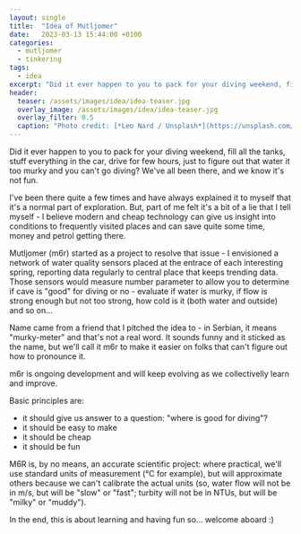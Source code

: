 ```yaml
---
layout: single
title:  "Idea of Mutljomer"
date:   2023-03-13 15:44:00 +0100
categories:
  - mutljomer
  - tinkering
tags: 
  - idea
excerpt: "Did it ever happen to you to pack for your diving weekend, fill all the tanks, stuff everything in the car, drive for few hours, just to figure out that water it too murky and you can't go diving? We've all been there, and we know it's not fun. "
header: 
  teaser: /assets/images/idea/idea-teaser.jpg
  overlay_image: /assets/images/idea/idea-teaser.jpg
  overlay_filter: 0.5
  caption: "Photo credit: [*Leo Nard / Unsplash*](https://unsplash.com/photos/Z9gJbdGjRN8?utm_source=unsplash&utm_medium=referral&utm_content=creditShareLink)"
---
```

Did it ever happen to you to pack for your diving weekend, fill all the tanks, stuff everything in the car, drive for few hours, just to figure out that water it too murky and you can't go diving? We've all been there, and we know it's not fun. 

I've been there quite a few times and have always explained it to myself that it's a normal part of exploration. 
But, part of me felt it's a bit of a lie that I tell myself - I believe modern and cheap technology can give us insight into conditions to frequently visited places and can save quite some time, money and petrol getting there.

Mutljomer (m6r) started as a project to resolve that issue - I envisioned a network of water quality sensors placed at the entrace of each interesting spring, reporting data regularly to central place that keeps trending data. Those sensors would measure number parameter to allow you to determine if cave is "good" for diving or no - evaluate if water is murky, if flow is strong enough but not too strong, how cold is it (both water and outside) and so on... 

Name came from a friend that I pitched the idea to - in Serbian, it means "murky-meter" and that's not a real word. It sounds funny and it sticked as the name, but we'll call it m6r to make it easier on folks that can't figure out how to pronounce it. 

m6r is ongoing development and will keep evolving as we collectivelly learn and improve. 

Basic principles are: 
- it should give us answer to a question: "where is good for diving"? 
- it should be easy to make  
- it should be cheap
- it should be fun 

M6R is, by no means, an accurate scientific project: where practical, we'll use standard units of measurement (&deg;C for example), but will approximate others because we can't calibrate the actual units (so, water flow will not be in m/s, but will be "slow" or "fast"; turbity will not be in NTUs, but will be "milky" or "muddy"). 

In the end, this is about learning and having fun so... welcome aboard :)